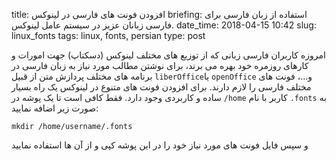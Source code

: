 title: افزودن فونت های فارسی در لینوکس
briefing: استفاده از زبان فارسی برای فارسی زبانان عزیز در سیستم عامل لینوکس.
date_time: 2018-04-15 10:42
slug: linux_fonts
tags: linux, fonts, persian
type: post

امروزه کاربران فارسی زبانی که از توزیع های مختلف لینوکس (دسکتاپ) جهت امورات و کارهای روزمره خود بهره می برند، برای نوشتن مطالب مورد نیاز به زبان فارسی در برنامه های مختلف پردازش متن از قبیل `liberOffice`یا `openOffice` و...، فونت های مختلف فارسی را لازم دارند.
برای افزودن فونت های متنوع در لینوکس یک راه بسیار ساده و کاربردی وجود دارد. فقط کافی است تا یک پوشه در `/home` کاربر با نام `.fonts` به صورت زیر اضافه نمایید:

    mkdir /home/username/.fonts
  
و سپس فایل فونت های مورد نیاز خود را در این پوشه کپی و از آن ها استفاده نمایید
